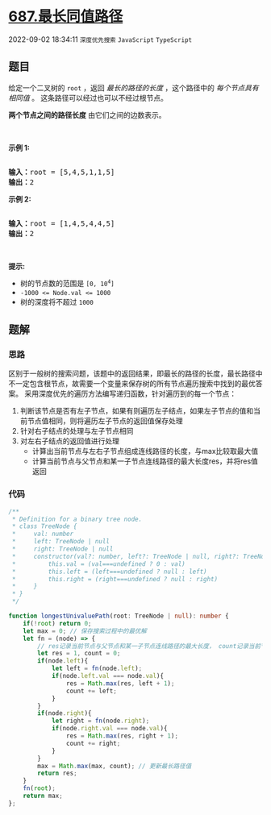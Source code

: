 # [687.最长同值路径](https://leetcode.cn/problems/longest-univalue-path)
2022-09-02 18:34:11 `深度优先搜索` `JavaScript` `TypeScript`
## 题目
<p>给定一个二叉树的<meta charset="UTF-8" />&nbsp;<code>root</code>&nbsp;，返回&nbsp;<em>最长的路径的长度</em> ，这个路径中的&nbsp;<em>每个节点具有相同值</em>&nbsp;。 这条路径可以经过也可以不经过根节点。</p>

<p><strong>两个节点之间的路径长度</strong>&nbsp;由它们之间的边数表示。</p>

<p>&nbsp;</p>

<p><strong>示例 1:</strong></p>

<p><img alt="" src="https://assets.leetcode.com/uploads/2020/10/13/ex1.jpg" /></p>

<pre>
<strong>输入：</strong>root = [5,4,5,1,1,5]
<strong>输出：</strong>2
</pre>

<p><strong>示例 2:</strong></p>

<p><img alt="" src="https://assets.leetcode.com/uploads/2020/10/13/ex2.jpg" /></p>

<pre>
<strong>输入：</strong>root = [1,4,5,4,4,5]
<strong>输出：</strong>2
</pre>

<p>&nbsp;</p>

<p><strong>提示:</strong></p>

<ul>
  <li>树的节点数的范围是<meta charset="UTF-8" />&nbsp;<code>[0, 10<sup>4</sup>]</code>&nbsp;</li>
  <li><code>-1000 &lt;= Node.val &lt;= 1000</code></li>
  <li>树的深度将不超过 <code>1000</code>&nbsp;</li>
</ul>


## 题解
### 思路
区别于一般树的搜索问题，该题中的返回结果，即最长的路径的长度，最长路径中不一定包含根节点，故需要一个变量来保存树的所有节点遍历搜索中找到的最优答案。
采用深度优先的遍历方法编写递归函数，针对遍历到的每一个节点：
1. 判断该节点是否有左子节点，如果有则遍历左子结点，如果左子节点的值和当前节点值相同，则将遍历左子节点的返回值保存处理
2. 针对右子结点的处理与左子节点相同
3. 对左右子结点的返回值进行处理
    - 计算出当前节点与左右子节点组成连线路径的长度，与max比较取最大值
    - 计算当前节点与父节点和某一子节点连线路径的最大长度res，并将res值返回

### 代码
```typescript
/**
 * Definition for a binary tree node.
 * class TreeNode {
 *     val: number
 *     left: TreeNode | null
 *     right: TreeNode | null
 *     constructor(val?: number, left?: TreeNode | null, right?: TreeNode | null) {
 *         this.val = (val===undefined ? 0 : val)
 *         this.left = (left===undefined ? null : left)
 *         this.right = (right===undefined ? null : right)
 *     }
 * }
 */

function longestUnivaluePath(root: TreeNode | null): number {
    if(!root) return 0;
    let max = 0; // 保存搜索过程中的最优解
    let fn = (node) => {
        // res记录当前节点与父节点和某一子节点连线路径的最大长度， count记录当前节点与左右子节点组成连线路径的长度
        let res = 1, count = 0;
        if(node.left){
            let left = fn(node.left);
            if(node.left.val === node.val){
                res = Math.max(res, left + 1);
                count += left;
            }
        }
        if(node.right){
            let right = fn(node.right);
            if(node.right.val === node.val){
                res = Math.max(res, right + 1);
                count += right;
            }
        }
        max = Math.max(max, count); // 更新最长路径值
        return res;
    }
    fn(root);
    return max;
};
```

